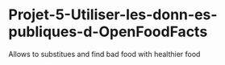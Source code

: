 # Projet-5-Utiliser-les-donn-es-publiques-d-OpenFoodFacts
Allows to substitues and find bad food with healthier food
